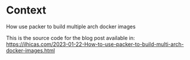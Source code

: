 
# Context
How use packer to build multiple arch docker images

This is the source code for the blog post available in:
https://ilhicas.com/2023-01-22-How-to-use-packer-to-build-multi-arch-docker-images.html 